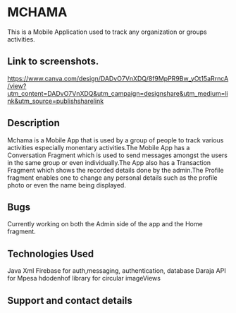 
# MCHAMA
This is a Mobile Application used to track any organization or groups activities.

## Link to screenshots.
https://www.canva.com/design/DADvO7VnXDQ/8f9MpPR9Bw_yOt15aRrncA/view?utm_content=DADvO7VnXDQ&utm_campaign=designshare&utm_medium=link&utm_source=publishsharelink

## Description
Mchama is a Mobile App that is used by a group of people to track various activities especially monentary activities.The Mobile App has a Conversation Fragment which is used to send messages amongst the users in the same group or even individually.The App also has a Transaction Fragment which shows the recorded details done by the admin.The Profile fragment enables one to change any personal details such as the profile photo or even the name being displayed.



## Bugs

Currently working on both the Admin side of the app and the Home fragment.

## Technologies Used
Java
Xml
Firebase for auth,messaging, authentication, database
Daraja API for Mpesa
hdodenhof library for circular imageViews


## Support and contact details
